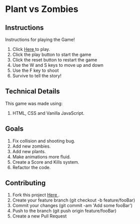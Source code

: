 <h1> <b> Plant vs Zombies </b> </h1>


<h2> Instructions </h2>

Instructions for playing the Game!

<ol>
 <li> Click <a href="https://eduardosmuller.github.io/Ironhack-Projeto-01/"> Here </a> to play. </li>
 <li> Click the play button to start the game </li>
 <li> Click the reset button to restart the game </li>
<li> Use the W and S keys to move up and down </li>
 <li> Use the F key to shoot </li>
 <li> Survive to tell the story! </li>
 </ol>
<h2> Technical Details </h2>

This game was made using:

<ol>
 <li> HTML, CSS and Vanilla JavaScript. </li>
 </ol>

<h2> Goals </h2>

<ol>
  <li> Fix collision and shooting bug. </li>
<li> Add new zombies. </li>
  <li> Add new plants. </li>
  <li> Make animations more fluid. </li>
  <li> Create a Score and Kills system. </li>
  <li> Refactor the code. </li>
 </ol>


 
<h2> Contributing </h2>
<ol>
 <li> Fork this project <a href="https://github.com/EduardosMuller/Ironhack-Projeto-01.git"> Here </a>. </li>
 <li>Create your feature branch (git checkout -b feature/fooBar)</li>
 <li>Commit your changes (git commit -am 'Add some fooBar')</li>
 <li>Push to the branch (git push origin feature/fooBar)</li>
 <li>Create a new Pull Request</li>
 </ol>

